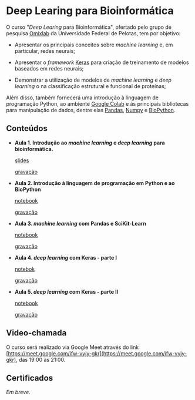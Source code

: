 # Deep Learing para Bioinformática

O curso "*Deep Learing* para Bioinformática", ofertado pelo grupo de pesquisa [Omixlab](https://github.com/omixlab) da Universidade Federal de Pelotas, tem por objetivo:

- Apresentar os principais conceitos sobre *machine learning* e, em particular, redes neurais;

- Apresentar o *framework* [Keras](https://keras.io/) para criação de treinamento de modelos baseados em redes neurais;

- Demonstrar a utilização de modelos de *machine learning* e *deep learning* o na classificação estrutural e funcional de proteínas;

Além disso, também fornecerá uma introdução à linguagem de programação Python, ao ambiente [Google Colab](https://colab.research.google.com/) e às principais bibliotecas para manipulação de dados, dentre elas [Pandas](https://pandas.pydata.org/), [Numpy](https://numpy.org/) e [BioPython](https://biopython.org/).

## Conteúdos

- **Aula 1. Introdução ao *machine learning* e *deep learning* para bioinformática.** 
    
    [slides](https://docs.google.com/presentation/d/1eXvyRbIUKoxw9zMv-fcDHgrpa4NPBmymJ4qBHcV5aFQ/edit?usp=sharing)

    [gravação](https://drive.google.com/file/d/1dJ3z_zPqe_EGo_OwR6GX0Zy8-3D1c7Ah/view?usp=sharing)

- **Aula 2. Introdução à linguagem de programação em Python e ao BioPython**

    [notebook](https://colab.research.google.com/drive/1PCDRpXX-_jXy9TMd26gV9W-7_49_nT0E?usp=sharing)

    [gravação](https://drive.google.com/file/d/1S6LbuulDwEaV7QEcUUJUvwhTZnhXV86F/view?usp=sharing)

- **Aula 3. *machine learning* com Pandas e SciKit-Learn**

    [notebook](https://colab.research.google.com/drive/1oIvEDBqC06-AmvIE_yibxmC3pONJiwFm?usp=sharing)

    [gravação](https://drive.google.com/file/d/1BOmJhYI0pP_qpi_mzcxLqHNGYOaph_GZ/view?usp=sharing)

- **Aula 4. *deep learning* com Keras - parte I**

    [notebok](https://colab.research.google.com/drive/1ACEa5cyuFRLV4x1_RFTkp7hd02ChqV5y?usp=sharing)

    [gravação](https://drive.google.com/file/d/1bAsJOX2tDg6Oa5mYa_CGTLPdexKrVTDG/view?usp=sharing)

- **Aula 5. *deep learning* com Keras - parte II**

    [notebook](https://colab.research.google.com/drive/1aBMYf_XYTtSDqKMcQU_j6QeWJ7kIZEG6?usp=sharing)
    
    [gravação](https://drive.google.com/file/d/1Te_sjUmCDRBYWrKHOruCcN6UF-rRk8Yy/view?usp=sharing)

## Video-chamada

O curso será realizado via Google Meet através do link [https://meet.google.com/ifw-vyjy-gkr](https://meet.google.com/ifw-vyjy-gkr), das 19:00 às 21:00.

## Certificados

*Em breve*.

